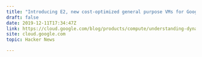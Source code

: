 ```yaml
---
title: "Introducing E2, new cost-optimized general purpose VMs for Google Compute Engine"
draft: false
date: 2019-12-11T17:34:47Z
link: https://cloud.google.com/blog/products/compute/understanding-dynamic-resource-management-in-e2-vms?utm_medium=RSS&utm_source=hune
site: cloud.google.com
topic: Hacker News  

---
```

